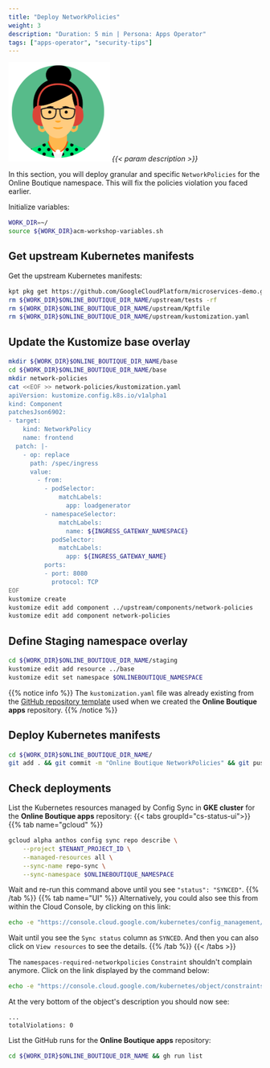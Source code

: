 ```yaml
---
title: "Deploy NetworkPolicies"
weight: 3
description: "Duration: 5 min | Persona: Apps Operator"
tags: ["apps-operator", "security-tips"]
---
```

![Apps Operator](/images/apps-operator.png)
_{{< param description >}}_

In this section, you will deploy granular and specific `NetworkPolicies` for the Online Boutique namespace. This will fix the policies violation you faced earlier.

Initialize variables:
```Bash
WORK_DIR=~/
source ${WORK_DIR}acm-workshop-variables.sh
```

## Get upstream Kubernetes manifests

Get the upstream Kubernetes manifests:
```Bash
kpt pkg get https://github.com/GoogleCloudPlatform/microservices-demo.git/kustomize@main ${WORK_DIR}$ONLINE_BOUTIQUE_DIR_NAME/upstream
rm ${WORK_DIR}$ONLINE_BOUTIQUE_DIR_NAME/upstream/tests -rf
rm ${WORK_DIR}$ONLINE_BOUTIQUE_DIR_NAME/upstream/Kptfile
rm ${WORK_DIR}$ONLINE_BOUTIQUE_DIR_NAME/upstream/kustomization.yaml
```

## Update the Kustomize base overlay

```Bash
mkdir ${WORK_DIR}$ONLINE_BOUTIQUE_DIR_NAME/base
cd ${WORK_DIR}$ONLINE_BOUTIQUE_DIR_NAME/base
mkdir network-policies
cat <<EOF >> network-policies/kustomization.yaml
apiVersion: kustomize.config.k8s.io/v1alpha1
kind: Component
patchesJson6902:
- target:
    kind: NetworkPolicy
    name: frontend
  patch: |-
    - op: replace
      path: /spec/ingress
      value:
        - from:
          - podSelector:
              matchLabels:
                app: loadgenerator
          - namespaceSelector:
              matchLabels:
                name: ${INGRESS_GATEWAY_NAMESPACE}
            podSelector:
              matchLabels:
                app: ${INGRESS_GATEWAY_NAME}
          ports:
          - port: 8080
            protocol: TCP
EOF
kustomize create
kustomize edit add component ../upstream/components/network-policies
kustomize edit add component network-policies
```

## Define Staging namespace overlay

```Bash
cd ${WORK_DIR}$ONLINE_BOUTIQUE_DIR_NAME/staging
kustomize edit add resource ../base
kustomize edit set namespace $ONLINEBOUTIQUE_NAMESPACE
```
{{% notice info %}}
The `kustomization.yaml` file was already existing from the [GitHub repository template](https://github.com/mathieu-benoit/config-sync-app-template-repo/blob/main/staging/kustomization.yaml) used when we created the **Online Boutique apps** repository.
{{% /notice %}}

## Deploy Kubernetes manifests

```Bash
cd ${WORK_DIR}$ONLINE_BOUTIQUE_DIR_NAME/
git add . && git commit -m "Online Boutique NetworkPolicies" && git push origin main
```

## Check deployments

List the Kubernetes resources managed by Config Sync in **GKE cluster** for the **Online Boutique apps** repository:
{{< tabs groupId="cs-status-ui">}}
{{% tab name="gcloud" %}}
```Bash
gcloud alpha anthos config sync repo describe \
    --project $TENANT_PROJECT_ID \
    --managed-resources all \
    --sync-name repo-sync \
    --sync-namespace $ONLINEBOUTIQUE_NAMESPACE
```
Wait and re-run this command above until you see `"status": "SYNCED"`.
{{% /tab %}}
{{% tab name="UI" %}}
Alternatively, you could also see this from within the Cloud Console, by clicking on this link:
```Bash
echo -e "https://console.cloud.google.com/kubernetes/config_management/status?clusterName=${GKE_NAME}&id=${GKE_NAME}&project=${TENANT_PROJECT_ID}"
```
Wait until you see the `Sync status` column as `SYNCED`. And then you can also click on `View resources` to see the details.
{{% /tab %}}
{{< /tabs >}}

The `namespaces-required-networkpolicies` `Constraint` shouldn't complain anymore. Click on the link displayed by the command below:
```Bash
echo -e "https://console.cloud.google.com/kubernetes/object/constraints.gatekeeper.sh/k8srequirenamespacenetworkpolicies/${GKE_LOCATION}/${GKE_NAME}/namespaces-required-networkpolicies?apiVersion=v1beta1&project=${TENANT_PROJECT_ID}"
```

At the very bottom of the object's description you should now see:
```Plaintext
...
totalViolations: 0
```

List the GitHub runs for the **Online Boutique apps** repository:
```Bash
cd ${WORK_DIR}$ONLINE_BOUTIQUE_DIR_NAME && gh run list
```